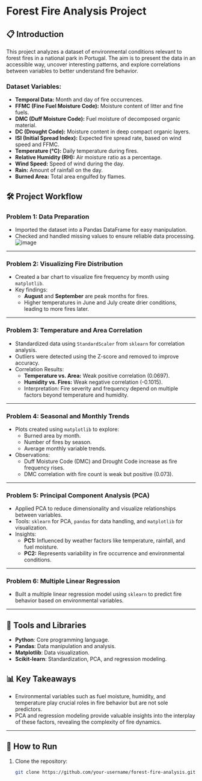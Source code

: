 # Forest Fire Analysis Project

## 📋 Introduction
This project analyzes a dataset of environmental conditions relevant to forest fires in a national park in Portugal. The aim is to present the data in an accessible way, uncover interesting patterns, and explore correlations between variables to better understand fire behavior.

### Dataset Variables:
- **Temporal Data:** Month and day of fire occurrences.
- **FFMC (Fine Fuel Moisture Code):** Moisture content of litter and fine fuels.
- **DMC (Duff Moisture Code):** Fuel moisture of decomposed organic material.
- **DC (Drought Code):** Moisture content in deep compact organic layers.
- **ISI (Initial Spread Index):** Expected fire spread rate, based on wind speed and FFMC.
- **Temperature (°C):** Daily temperature during fires.
- **Relative Humidity (RH):** Air moisture ratio as a percentage.
- **Wind Speed:** Speed of wind during the day.
- **Rain:** Amount of rainfall on the day.
- **Burned Area:** Total area engulfed by flames.

## 🛠️ Project Workflow

### Problem 1: Data Preparation
- Imported the dataset into a Pandas DataFrame for easy manipulation.
- Checked and handled missing values to ensure reliable data processing.
![image](https://github.com/user-attachments/assets/ab73d416-31d7-4cc5-bbb4-f37fd44cbd79)

---

### Problem 2: Visualizing Fire Distribution
- Created a bar chart to visualize fire frequency by month using `matplotlib`.
- Key findings:
  - **August** and **September** are peak months for fires.
  - Higher temperatures in June and July create drier conditions, leading to more fires later.

---

### Problem 3: Temperature and Area Correlation
- Standardized data using `StandardScaler` from `sklearn` for correlation analysis.
- Outliers were detected using the Z-score and removed to improve accuracy.
- Correlation Results:
  - **Temperature vs. Area:** Weak positive correlation (0.0697).
  - **Humidity vs. Fires:** Weak negative correlation (-0.1015).
  - Interpretation: Fire severity and frequency depend on multiple factors beyond temperature and humidity.

---

### Problem 4: Seasonal and Monthly Trends
- Plots created using `matplotlib` to explore:
  - Burned area by month.
  - Number of fires by season.
  - Average monthly variable trends.
- Observations:
  - Duff Moisture Code (DMC) and Drought Code increase as fire frequency rises.
  - DMC correlation with fire count is weak but positive (0.073).

---

### Problem 5: Principal Component Analysis (PCA)
- Applied PCA to reduce dimensionality and visualize relationships between variables.
- Tools: `sklearn` for PCA, `pandas` for data handling, and `matplotlib` for visualization.
- Insights:
  - **PC1:** Influenced by weather factors like temperature, rainfall, and fuel moisture.
  - **PC2:** Represents variability in fire occurrence and environmental conditions.

---

### Problem 6: Multiple Linear Regression
- Built a multiple linear regression model using `sklearn` to predict fire behavior based on environmental variables.

---

## 🧰 Tools and Libraries
- **Python**: Core programming language.
- **Pandas**: Data manipulation and analysis.
- **Matplotlib**: Data visualization.
- **Scikit-learn**: Standardization, PCA, and regression modeling.

## 📊 Key Takeaways
- Environmental variables such as fuel moisture, humidity, and temperature play crucial roles in fire behavior but are not sole predictors.
- PCA and regression modeling provide valuable insights into the interplay of these factors, revealing the complexity of fire dynamics.

---

## 🚀 How to Run
1. Clone the repository:
   ```bash
   git clone https://github.com/your-username/forest-fire-analysis.git
